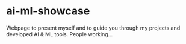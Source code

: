 # ai-ml-showcase

Webpage to present myself and to guide you through my projects and developed AI &amp; ML tools.
People working...
